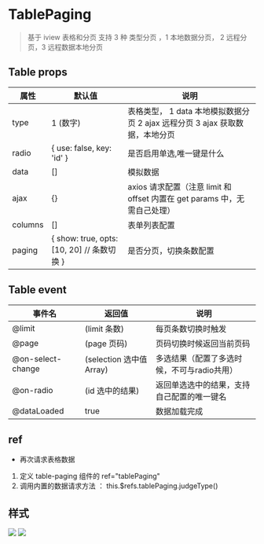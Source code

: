 # TablePaging

> 基于 iview  表格和分页
> 支持 3 种 类型分页 ，1 本地数据分页， 2 远程分页，3 远程数据本地分页


## Table props

属性 | 默认值 | 说明
--- | --- | ---
type | 1 (数字) |  表格类型， 1 data 本地模拟数据分页  2 ajax 远程分页 3 ajax 获取数据，本地分页
radio | { use: false, key: 'id' } | 是否启用单选,唯一键是什么
data | [] | 模拟数据
ajax | {} | axios 请求配置（注意 limit 和 offset 内置在 get params 中，无需自己处理）
columns | [] | 表单列表配置
paging | { show: true, opts: [10, 20] // 条数切换 } | 是否分页，切换条数配置

## Table event

事件名 | 返回值 | 说明
--- | --- | ---
@limit | (limit 条数) | 每页条数切换时触发
@page| (page  页码) | 页码切换时候返回当前页码
@on-select-change | (selection  选中值 Array) | 多选结果（配置了多选时候，不可与radio共用）
@on-radio | (id 选中的结果) | 返回单选选中的结果，支持自己配置的唯一键名
@dataLoaded | true | 数据加载完成

## ref

- 再次请求表格数据

1. 定义 table-paging 组件的 ref="tablePaging"
2. 调用内置的数据请求方法 ： this.$refs.tablePaging.judgeType()

## 样式

![](https://images-cdn.shimo.im/YciskMvPSPUg0rOb/72F50A90-4F71-4E74-B640-C90BDD89AA26.png!thumbnail)
![](https://images-cdn.shimo.im/DST5jEIYH6g3spNZ/image.png!thumbnail)
